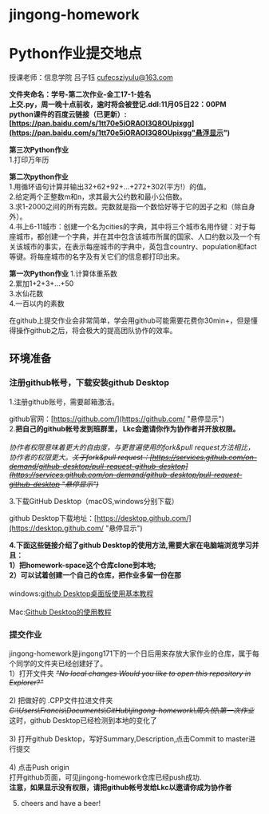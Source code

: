 # jingong-homework
Python作业提交地点
=======================
授课老师：信息学院 吕子钰 cufecsziyulu@163.com

**文件夹命名：学号-第二次作业-金工17-1-姓名**<br>
**上交.py，周一晚十点前收，逾时将会被登记.ddl:11月05日22：00PM**<br>
**python课件的百度云链接（已更新）:[https://pan.baidu.com/s/1tt70e5iORAOI3Q8OUpixgg](https://pan.baidu.com/s/1tt70e5iORAOI3Q8OUpixgg"悬浮显示")**

**第三次Python作业**<br>
  1.打印万年历
  

**第二次python作业**<br>
  1.用循环语句计算并输出32+62+92+…+272+302(平方!）的值。<br>
  2.给定两个正整数m和n，求其最大公约数和最小公倍数。<br>
  3.求1-2000之间的所有完数。完数就是指一个数恰好等于它的因子之和（除自身外）。<br>
  4.书上6-11城市：创建一个名为cities的字典，其中将三个城市名用作键：对于每座城市，都创建一个字典，并在其中包含该城市所属的国家、人口约数以及一个有关该城市的事实，在表示每座城市的字典中，英包含country、population和fact等键。将每座城市的名字及有关它们的信息都打印出来。<br>

**第一次Python作业**
   1.计算体重系数<br>
   2.累加1+2+3+...+50<br>
   3.水仙花数<br>
   4.一百以内的素数<br>

在github上提交作业会非常简单，学会用github可能需要花费你30min+，但是懂得操作github之后，将会极大的提高团队协作的效率。<br>


## 环境准备

### **注册github帐号，下载安装github Desktop** 

1.注册github账号，需要邮箱激活。

github官网：[https://github.com/](https://github.com/ "悬停显示") 
<br>
2.**把自己的github帐号发到班群里， Lkc会邀请你作为协作者并开放权限。**<br><br>
*协作者权限意味着更大的自由度，与更普遍使用的fork&pull request方法相比，协作者的权限更大。~~关于fork&pull request：[https://services.github.com/on-demand/github-desktop/pull-request-github-desktop](https://services.github.com/on-demand/github-desktop/pull-request-github-desktop "悬停显示")~~*

3.下载GitHub Desktop（macOS,windows分别下载）

github Desktop下载地址：[https://desktop.github.com/](https://desktop.github.com/ "悬停显示")

**4.下面这些链接介绍了github Desktop的使用方法,需要大家在电脑端浏览学习并且：<br>
1）把homework-space这个仓库clone到本地;<br>
2）可以试着创建一个自己的仓库，把作业多留一份在那<br>**
<br>
windows:[github Desktop桌面版使用基本教程](https://www.jianshu.com/p/1e45b93bd593) <br>
<br>
Mac:[Github Desktop的使用教程](https://www.jianshu.com/p/6063974849db?_u_u_u=0.9533256715377905)<br>


### 提交作业

jingong-homework是jingong171下的一个日后用来存放大家作业的仓库，属于每个同学的文件夹已经创建好了。<br>
1）打开文件夹 ~~*"No local changes   Would you like to open this repository in Explorer?"*~~<br>
<br>
2) 把做好的 .CPP文件拉进文件夹  ~~*C:\Users\Francis\Documents\GitHub\jingong-homework\周久悦\第一次作业*~~ <br>
   这时，github Desktop已经检测到本地的变化了<br>
   <br>
3) 打开github Desktop，写好Summary,Description,点击Commit to master进行提交<br>
<br>
4) 点击Push origin<br>
   打开github页面，可见jingong-homework仓库已经push成功.<br>
   **注意，如果显示没有权限，请把github帐号发给Lkc以邀请你成为协作者**<br>
   
5) cheers and have a beer!<br>
